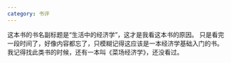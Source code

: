 ```yaml
---
category: 书评
---
```

这本书的书名副标题是“生活中的经济学”，这才是我看这本书的原因。
只是看完一段时间了，好像内容都忘了，只模糊记得这应该是一本经济学基础入门的书。
我记得找此类书的时候，还有一本叫《菜场经济学》，还没看过。
